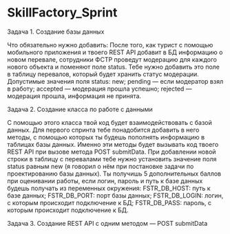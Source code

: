 # SkillFactory_Sprint

Задача 1. Создание базы данных

Что обязательно нужно добавить:
После того, как турист с помощью мобильного приложения и твоего REST API добавит в БД информацию о новом перевале, сотрудники ФСТР проведут модерацию для каждого нового объекта и поменяют поле status. 
Тебе нужно добавить это поле в таблицу перевалов, который будет хранить статус модерации.
Допустимые значения поля status:
new;
pending — если модератор взял в работу;
accepted — модерация прошла успешно;
rejected — модерация прошла, информация не принята.

Задача 2. Создание класса по работе с данными

С помощью этого класса твой код будет взаимодействовать с базой данных.
Для первого спринта тебе понадобится добавить в него методы, с помощью которых ты будешь пополнять информацию в таблицах базы данных. Именно эти методы будет вызывать код твоего REST API при вызове метода POST submitData.
При добавлении новой строки в таблицу с перевалами тебе нужно установить значение поля status равным new (я говорил о нём при постановке задачи по проектированию базы данных).
Ты получишь 5 дополнительных баллов при оценивании работы, если логин, пароль и путь к базе данных будешь получать из переменных окружения:
FSTR_DB_HOST: путь к базе данных;
FSTR_DB_PORT: порт базы данных;
FSTR_DB_LOGIN: логин, с которым происходит подключение к БД;
FSTR_DB_PASS: пароль, с которым происходит подключение к БД.

Задача 3. Создание REST API c одним методом — POST submitData
